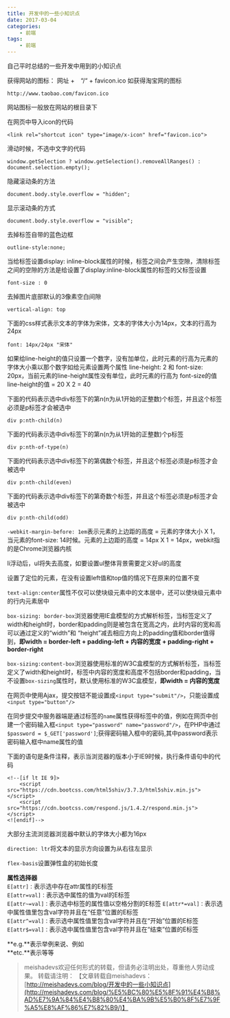 ```yaml
---
title: 开发中的一些小知识点
date: 2017-03-04
categories:
	- 前端
tags:
    - 前端
---
```


自己平时总结的一些开发中用到的小知识点
<!--more-->

获得网站的图标： 网址 +　“/“ + favicon.ico 如获得淘宝网的图标
	
	http://www.taobao.com/favicon.ico

网站图标一般放在网站的根目录下

在网页中导入icon的代码

	<link rel="shortcut icon" type="image/x-icon" href="favicon.ico">

滑动时候，不选中文字的代码

	window.getSelection ? window.getSelection().removeAllRanges() : document.selection.empty();

隐藏滚动条的方法

	document.body.style.overflow = "hidden";

显示滚动条的方式

	document.body.style.overflow = "visible";

去掉标签自带的蓝色边框

	outline-style:none;

当给标签设置display: inline-block属性的时候，标签之间会产生空隙，清除标签之间的空隙的方法是给设置了display:inline-block属性的标签的父标签设置

	font-size : 0

去掉图片底部默认的3像素空白间隙

	vertical-align: top

下面的css样式表示文本的字体为宋体，文本的字体大小为14px，文本的行高为24px

	font: 14px/24px "宋体"

如果给line-height的值只设置一个数字，没有加单位，此时元素的行高为元素的字体大小乘以那个数字如给元素设置两个属性 line-height: 2 和 font-size: 20px，当前元素的line-height属性没有单位，此时元素的行高为
font-size的值 line-height的值 = 20 X 2 = 40

下面的代码表示选中div标签下的第n(n为从1开始的正整数)个标签，并且这个标签必须是p标签才会被选中

	div p:nth-child(n)

下面的代码表示选中div标签下的第n(n为从1开始的正整数)个p标签

	div p:nth-of-type(n)

下面的代码表示选中div标签下的第偶数个标签，并且这个标签必须是p标签才会被选中

	div p:nth-child(even)

下面的代码表示选中div标签下的第奇数个标签，并且这个标签必须是p标签才会被选中

	div p:nth-child(odd)

`-webkit-margin-before: 1em`表示元素的上边距的高度 = 元素的字体大小 X 1，当元素的font-size: 14时候。元素的上边距的高度 = 14px X 1 = 14px，webkit指的是Chrome浏览器内核

li浮动后，ul将失去高度，如要设置ul整体背景需要定义好ul的高度

设置了定位的元素，在没有设置left值和top值的情况下在原来的位置不变

`text-align:center`属性不仅可以使块级元素中的文本居中，还可以使块级元素中的行内元素居中

`box-sizing: border-box`浏览器使用IE盒模型的方式解析标签，当标签定义了width和height时，border和padding则是被包含在宽高之内，此时内容的宽和高可以通过定义的“width”和 “height”减去相应方向上的padding值和border值得到，**即width = border-left + padding-left + 内容的宽度 + padding-right + border-right**

`box-sizing:content-box`浏览器使用标准的W3C盒模型的方式解析标签，当标签定义了width和height时，标签中内容的宽度和高度不包括border和padding，当不设置`box-sizing`属性时，默认使用标准的W3C盒模型，**即width = 内容的宽度**

在网页中使用Ajax，提交按钮不能设置成`<input type="submit"/>`，只能设置成`<input type="button"/>`

在同步提交中服务器端是通过标签的`name`属性获得标签中的值，例如在网页中创建一个密码输入框`<input type="password" name="password"/>`，在PHP中通过`$password = $_GET['password']`;获得密码输入框中的密码,其中password表示密码输入框中name属性的值

下面的语句是条件注释，表示当浏览器的版本小于IE9时候，执行条件语句中的代码

	<!--[if lt IE 9]>
    	<script src="https://cdn.bootcss.com/html5shiv/3.7.3/html5shiv.min.js"></script>
    	<script src="https://cdn.bootcss.com/respond.js/1.4.2/respond.min.js"></script>
	<![endif]-->

大部分主流浏览器浏览器中默认的字体大小都为16px

`direction: ltr`将文本的显示方向设置为从右往左显示

`flex-basis`设置弹性盒的初始长度

**属性选择器**  
`E[attr]：`表示选中存在attr属性的E标签  
`E[attr=val]：`表示选中属性的值为val的E标签  
`E[attr~=val]：`表示选中标签的属性值以空格分割的E标签
`E[attr*=val]：`表示选中属性值里包含val字符并且在“任意”位置的E标签  
`E[attr^=val]：`表示选中属性值里包含val字符并且在“开始”位置的E标签  
`E[attr$=val]：`表示选中属性值里包含val字符并且在“结束”位置的E标签

**e.g.**表示举例来说、例如  
**etc.**表示等等

> meishadevs欢迎任何形式的转载，但请务必注明出处，尊重他人劳动成果。
转载请注明： 【文章转载自meishadevs：[http://meishadevs.com/blog/开发中的一些小知识点](http://meishadevs.com/blog/%E5%BC%80%E5%8F%91%E4%B8%AD%E7%9A%84%E4%B8%80%E4%BA%9B%E5%B0%8F%E7%9F%A5%E8%AF%86%E7%82%B9/)】